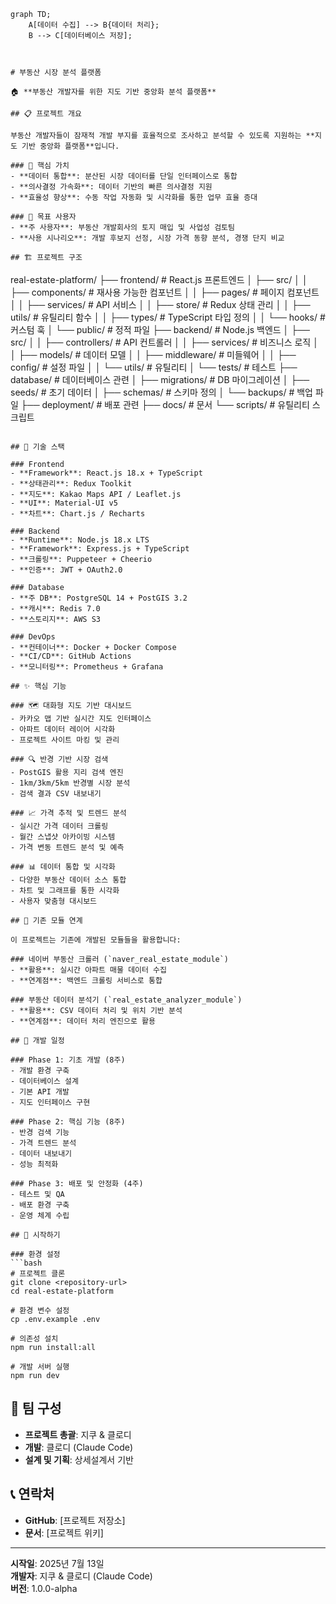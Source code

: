 ```mermaid
graph TD;
    A[데이터 수집] --> B{데이터 처리};
    B --> C[데이터베이스 저장];



# 부동산 시장 분석 플랫폼

🏠 **부동산 개발자를 위한 지도 기반 중앙화 분석 플랫폼**

## 📋 프로젝트 개요

부동산 개발자들이 잠재적 개발 부지를 효율적으로 조사하고 분석할 수 있도록 지원하는 **지도 기반 중앙화 플랫폼**입니다.

### 🎯 핵심 가치
- **데이터 통합**: 분산된 시장 데이터를 단일 인터페이스로 통합
- **의사결정 가속화**: 데이터 기반의 빠른 의사결정 지원  
- **효율성 향상**: 수동 작업 자동화 및 시각화를 통한 업무 효율 증대

### 👥 목표 사용자
- **주 사용자**: 부동산 개발회사의 토지 매입 및 사업성 검토팀
- **사용 시나리오**: 개발 후보지 선정, 시장 가격 동향 분석, 경쟁 단지 비교

## 🏗️ 프로젝트 구조

```
real-estate-platform/
├── frontend/                 # React.js 프론트엔드
│   ├── src/
│   │   ├── components/       # 재사용 가능한 컴포넌트
│   │   ├── pages/           # 페이지 컴포넌트
│   │   ├── services/        # API 서비스
│   │   ├── store/           # Redux 상태 관리
│   │   ├── utils/           # 유틸리티 함수
│   │   ├── types/           # TypeScript 타입 정의
│   │   └── hooks/           # 커스텀 훅
│   └── public/              # 정적 파일
├── backend/                  # Node.js 백엔드
│   ├── src/
│   │   ├── controllers/     # API 컨트롤러
│   │   ├── services/        # 비즈니스 로직
│   │   ├── models/          # 데이터 모델
│   │   ├── middleware/      # 미들웨어
│   │   ├── config/          # 설정 파일
│   │   └── utils/           # 유틸리티
│   └── tests/               # 테스트
├── database/                 # 데이터베이스 관련
│   ├── migrations/          # DB 마이그레이션
│   ├── seeds/               # 초기 데이터
│   ├── schemas/             # 스키마 정의
│   └── backups/             # 백업 파일
├── deployment/               # 배포 관련
├── docs/                     # 문서
└── scripts/                  # 유틸리티 스크립트
```

## 🚀 기술 스택

### Frontend
- **Framework**: React.js 18.x + TypeScript
- **상태관리**: Redux Toolkit
- **지도**: Kakao Maps API / Leaflet.js
- **UI**: Material-UI v5
- **차트**: Chart.js / Recharts

### Backend  
- **Runtime**: Node.js 18.x LTS
- **Framework**: Express.js + TypeScript
- **크롤링**: Puppeteer + Cheerio
- **인증**: JWT + OAuth2.0

### Database
- **주 DB**: PostgreSQL 14 + PostGIS 3.2
- **캐시**: Redis 7.0
- **스토리지**: AWS S3

### DevOps
- **컨테이너**: Docker + Docker Compose
- **CI/CD**: GitHub Actions
- **모니터링**: Prometheus + Grafana

## ✨ 핵심 기능

### 🗺️ 대화형 지도 기반 대시보드
- 카카오 맵 기반 실시간 지도 인터페이스
- 아파트 데이터 레이어 시각화
- 프로젝트 사이트 마킹 및 관리

### 🔍 반경 기반 시장 검색
- PostGIS 활용 지리 검색 엔진
- 1km/3km/5km 반경별 시장 분석
- 검색 결과 CSV 내보내기

### 📈 가격 추적 및 트렌드 분석
- 실시간 가격 데이터 크롤링
- 월간 스냅샷 아카이빙 시스템
- 가격 변동 트렌드 분석 및 예측

### 📊 데이터 통합 및 시각화
- 다양한 부동산 데이터 소스 통합
- 차트 및 그래프를 통한 시각화
- 사용자 맞춤형 대시보드

## 🔗 기존 모듈 연계

이 프로젝트는 기존에 개발된 모듈들을 활용합니다:

### 네이버 부동산 크롤러 (`naver_real_estate_module`)
- **활용**: 실시간 아파트 매물 데이터 수집
- **연계점**: 백엔드 크롤링 서비스로 통합

### 부동산 데이터 분석기 (`real_estate_analyzer_module`)  
- **활용**: CSV 데이터 처리 및 위치 기반 분석
- **연계점**: 데이터 처리 엔진으로 활용

## 📅 개발 일정

### Phase 1: 기초 개발 (8주)
- 개발 환경 구축
- 데이터베이스 설계
- 기본 API 개발
- 지도 인터페이스 구현

### Phase 2: 핵심 기능 (8주)  
- 반경 검색 기능
- 가격 트렌드 분석
- 데이터 내보내기
- 성능 최적화

### Phase 3: 배포 및 안정화 (4주)
- 테스트 및 QA
- 배포 환경 구축
- 운영 체계 수립

## 🚀 시작하기

### 환경 설정
```bash
# 프로젝트 클론
git clone <repository-url>
cd real-estate-platform

# 환경 변수 설정
cp .env.example .env

# 의존성 설치
npm run install:all

# 개발 서버 실행
npm run dev
```

## 👥 팀 구성

- **프로젝트 총괄**: 지쿠 & 클로디
- **개발**: 클로디 (Claude Code)
- **설계 및 기획**: 상세설계서 기반

## 📞 연락처

- **GitHub**: [프로젝트 저장소]
- **문서**: [프로젝트 위키]

---

**시작일**: 2025년 7월 13일  
**개발자**: 지쿠 & 클로디 (Claude Code)  
**버전**: 1.0.0-alpha


```
